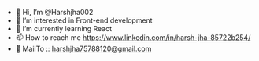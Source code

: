 - 👋 Hi, I’m @Harshjha002
- 👀 I’m interested in Front-end development
- 🌱 I’m currently learning React
- 📫 How to reach me https://www.linkedin.com/in/harsh-jha-85722b254/
- 📧 MailTo ::  harshjha75788120@gmail.com

<!---
Harshjha002/Harshjha002 is a ✨ special ✨ repository because its `README.md` (this file) appears on your GitHub profile.
You can click the Preview link to take a look at your changes.
--->
